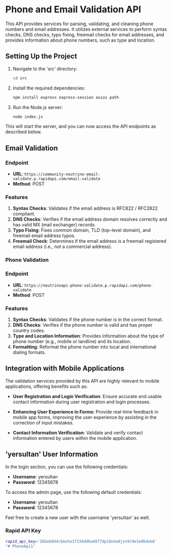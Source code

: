 # Phone and Email Validation API

This API provides services for parsing, validating, and cleaning phone numbers and email addresses. It utilizes external services to perform syntax checks, DNS checks, typo fixing, freemail checks for email addresses, and provides information about phone numbers, such as type and location.

## Setting Up the Project


1. Navigate to the 'src' directory:

    ```bash
    cd src
    ```

2. Install the required dependencies:

    ```bash
    npm install express express-session axios path
    ```

3. Run the Node.js server:

    ```bash
    node index.js
    ```

This will start the server, and you can now access the API endpoints as described below.

## Email Validation

### Endpoint

- **URL**: `https://community-neutrino-email-validate.p.rapidapi.com/email-validate`
- **Method**: POST

### Features
1. **Syntax Checks**: Validates if the email address is RFC822 / RFC2822 compliant.
2. **DNS Checks**: Verifies if the email address domain resolves correctly and has valid MX (mail exchanger) records.
3. **Typo Fixing**: Fixes common domain, TLD (top-level domain), and freemail email address typos.
4. **Freemail Check**: Determines if the email address is a freemail registered email address (i.e., not a commercial address).

### Phone Validation

### Endpoint

- **URL**: `https://neutrinoapi-phone-validate.p.rapidapi.com/phone-validate`
- **Method**: POST

### Features
1. **Syntax Checks**: Validates if the phone number is in the correct format.
2. **DNS Checks**: Verifies if the phone number is valid and has proper country codes.
3. **Type and Location Information**: Provides information about the type of phone number (e.g., mobile or landline) and its location.
4. **Formatting**: Reformat the phone number into local and international dialing formats.

## Integration with Mobile Applications

The validation services provided by this API are highly relevant to mobile applications, offering benefits such as:

- **User Registration and Login Verification**: Ensure accurate and usable contact information during user registration and login processes.

- **Enhancing User Experience in Forms**: Provide real-time feedback in mobile app forms, improving the user experience by assisting in the correction of input mistakes.

- **Contact Information Verification**: Validate and verify contact information entered by users within the mobile application.

## 'yersultan' User Information

In the login section, you can use the following credentials:
- **Username**: yersultan
- **Password**: 12345678

To access the admin page, use the following default credentials:
- **Username**: yersultan
- **Password**: 12345678

Feel free to create a new user with the username 'yersultan' as well.

### Rapid API Key

```bash
rapid_api_key='26beb044cbmshe1f334dd6a4877dp18eda9jsn9c9e1e0bdeb6'
"# PhoneApi1" 
